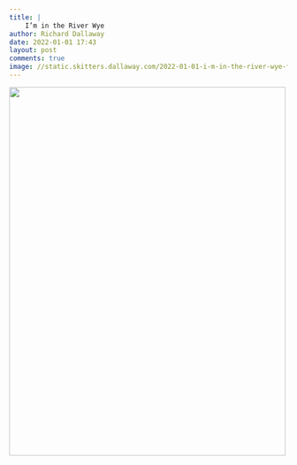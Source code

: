 ```yaml
---
title: |
    I’m in the River Wye
author: Richard Dallaway
date: 2022-01-01 17:43
layout: post
comments: true
image: //static.skitters.dallaway.com/2022-01-01-i-m-in-the-river-wye-fullsize-0.jpeg
---
```


<a href="//static.skitters.dallaway.com/2022-01-01-i-m-in-the-river-wye-fullsize-0.jpeg"><img src="//static.skitters.dallaway.com/2022-01-01-i-m-in-the-river-wye-thumb-0.jpeg" width="500" height="667"></a>



